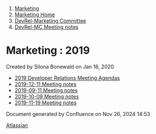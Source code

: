1. [Marketing](index.html)
2. [Marketing Home](Marketing-Home_19169291.html)
3. [DevRel-Marketing Committee](DevRel-Marketing-Committee_19175125.html)
4. [DevRel-MC Meeting notes](DevRel-MC-Meeting-notes_19175124.html)

# Marketing : 2019

Created by Silona Bonewald on Jan 16, 2020

- [2019 Developer Relations Meeting Agendas](2019-Developer-Relations-Meeting-Agendas_19175096.html)
- [2019-12-11 Meeting notes](2019-12-11-Meeting-notes_19175143.html)
- [2019-09-11 Meeting notes](2019-09-11-Meeting-notes_19175149.html)
- [2019-10-09 Meeting notes](2019-10-09-Meeting-notes_19175153.html)
- [2019-11-19 Meeting notes](2019-11-19-Meeting-notes_19175147.html)

Document generated by Confluence on Nov 26, 2024 14:53

[Atlassian](http://www.atlassian.com/)
